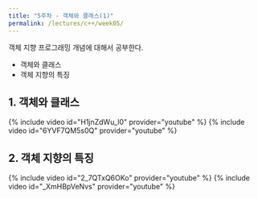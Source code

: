 ```yaml
---
title: "5주차 - 객체와 클래스(1)"
permalink: /lectures/c++/week05/
---
```

객체 지향 프로그래밍 개념에 대해서 공부한다.
- 객체와 클래스
- 객체 지향의 특징

## 1. 객체와 클래스
{% include video id="H1jnZdWu_l0" provider="youtube" %}
{% include video id="6YVF7QM5s0Q" provider="youtube" %}

## 2. 객체 지향의 특징
{% include video id="2_7QTxQ6OKo" provider="youtube" %}
{% include video id="_XmHBpVeNvs" provider="youtube" %}
